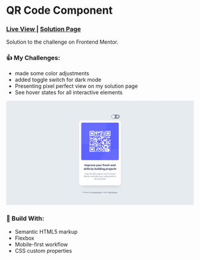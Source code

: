 <h1>QR Code Component</h1>
<div>
  <h3>
    <a href="https://bilalturkmen.github.io/qr-code-component/"> Live View </a>
    <span> | </span>
    <a href="https://www.frontendmentor.io/solutions/qr-code-component-with-flexbox-VatIn7QzgX"> Solution Page </a>
  </h3>
</div>
<div>
  Solution to the challenge on Frontend Mentor.
</div>

### 👍 My Challenges:

- made some color adjustments
- added toggle switch for dark mode
- Presenting pixel perfect view on my solution page
- See hover states for all interactive elements

![](./images/screenshot.png)

### 🎉 Build With:

- Semantic HTML5 markup
- Flexbox
- Mobile-first workflow
- CSS custom properties
